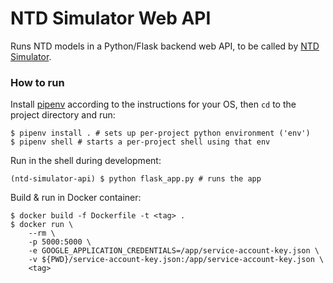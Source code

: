 # NTD Simulator Web API

Runs NTD models in a Python/Flask backend web API, to be called by [NTD Simulator](https://github.com/ArtRabbitStudio/ntd-simulator).

### How to run

Install [pipenv](https://drive.google.com/drive/folders/1Or6lUkymYd_p031xKGZLcnTV4GYf-oYb) according to the instructions for your OS, then `cd` to the project directory and run:

```
$ pipenv install . # sets up per-project python environment ('env')
$ pipenv shell # starts a per-project shell using that env
```

Run in the shell during development:

```
(ntd-simulator-api) $ python flask_app.py # runs the app
```

Build & run in Docker container:

```
$ docker build -f Dockerfile -t <tag> .
$ docker run \
	--rm \
	-p 5000:5000 \
	-e GOOGLE_APPLICATION_CREDENTIALS=/app/service-account-key.json \
	-v ${PWD}/service-account-key.json:/app/service-account-key.json \
	<tag>
```
